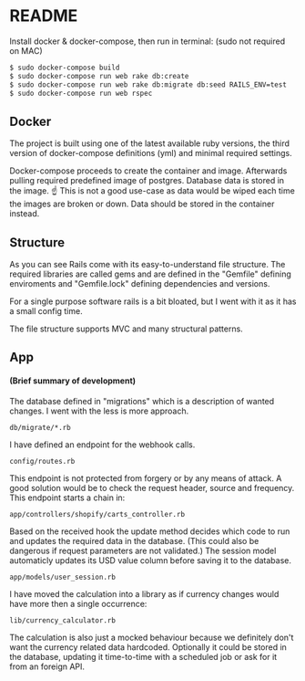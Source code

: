 # README

Install docker & docker-compose,
then run in terminal:
(sudo not required on MAC)

```bash
$ sudo docker-compose build
$ sudo docker-compose run web rake db:create
$ sudo docker-compose run web rake db:migrate db:seed RAILS_ENV=test
$ sudo docker-compose run web rspec
```

## Docker

The project is built using one of the latest available ruby versions, the third version of docker-compose definitions (yml)
and minimal required settings.

Docker-compose proceeds to create the container and image. Afterwards pulling required predefined image of postgres.
Database data is stored in the image.
☝️ This is not a good use-case as data would be wiped each time the images are broken or down. Data should be stored in the container instead.

## Structure

As you can see Rails come with its easy-to-understand file structure. The required libraries are called gems and are defined in the "Gemfile" defining enviroments and "Gemfile.lock" defining dependencies and versions.

For a single purpose software rails is a bit bloated, but I went with it as it has a small config time.

The file structure supports MVC and many structural patterns.

## App
#### (Brief summary of development)

The database defined in "migrations" which is a description of wanted changes. I went with the less is more approach.
```
db/migrate/*.rb
```

I have defined an endpoint for the webhook calls.
```
config/routes.rb
```
This endpoint is not protected from forgery or by any means of attack.
A good solution would be to check the request header, source and frequency.
This endpoint starts a chain in:
```
app/controllers/shopify/carts_controller.rb
```
Based on the received hook the update method decides which code to run
and updates the required data in the database.
(This could also be dangerous if request parameters are not validated.)
The session model automaticly updates its USD value column before saving it to the database.
```
app/models/user_session.rb
```
I have moved the calculation into a library as if currency changes would have more then a single occurrence:
```
lib/currency_calculator.rb
```
The calculation is also just a mocked behaviour because we definitely don't want the currency related data hardcoded.
Optionally it could be stored in the database, updating it time-to-time with a scheduled job or ask for it from an foreign API.
